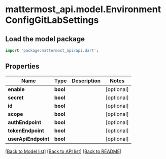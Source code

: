 # mattermost_api.model.EnvironmentConfigGitLabSettings

## Load the model package
```dart
import 'package:mattermost_api/api.dart';
```

## Properties
Name | Type | Description | Notes
------------ | ------------- | ------------- | -------------
**enable** | **bool** |  | [optional] 
**secret** | **bool** |  | [optional] 
**id** | **bool** |  | [optional] 
**scope** | **bool** |  | [optional] 
**authEndpoint** | **bool** |  | [optional] 
**tokenEndpoint** | **bool** |  | [optional] 
**userApiEndpoint** | **bool** |  | [optional] 

[[Back to Model list]](../README.md#documentation-for-models) [[Back to API list]](../README.md#documentation-for-api-endpoints) [[Back to README]](../README.md)


